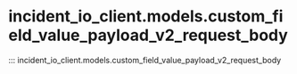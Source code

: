 # incident_io_client.models.custom_field_value_payload_v2_request_body

::: incident_io_client.models.custom_field_value_payload_v2_request_body